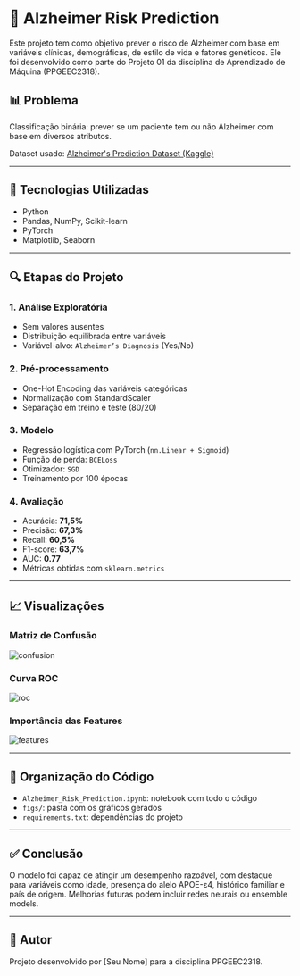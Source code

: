 # 🧠 Alzheimer Risk Prediction

Este projeto tem como objetivo prever o risco de Alzheimer com base em variáveis clínicas, demográficas, de estilo de vida e fatores genéticos. Ele foi desenvolvido como parte do Projeto 01 da disciplina de Aprendizado de Máquina (PPGEEC2318).

## 📊 Problema

Classificação binária: prever se um paciente tem ou não Alzheimer com base em diversos atributos.

Dataset usado: [Alzheimer's Prediction Dataset (Kaggle)](https://www.kaggle.com/datasets/ankushpanday1/alzheimers-prediction-dataset-global)

---

## 🧪 Tecnologias Utilizadas

- Python
- Pandas, NumPy, Scikit-learn
- PyTorch
- Matplotlib, Seaborn

---

## 🔍 Etapas do Projeto

### 1. Análise Exploratória
- Sem valores ausentes
- Distribuição equilibrada entre variáveis
- Variável-alvo: `Alzheimer’s Diagnosis` (Yes/No)

### 2. Pré-processamento
- One-Hot Encoding das variáveis categóricas
- Normalização com StandardScaler
- Separação em treino e teste (80/20)

### 3. Modelo
- Regressão logística com PyTorch (`nn.Linear + Sigmoid`)
- Função de perda: `BCELoss`
- Otimizador: `SGD`
- Treinamento por 100 épocas

### 4. Avaliação
- Acurácia: **71,5%**
- Precisão: **67,3%**
- Recall: **60,5%**
- F1-score: **63,7%**
- AUC: **0.77**
- Métricas obtidas com `sklearn.metrics`

---

## 📈 Visualizações

### Matriz de Confusão

![confusion](![image](https://github.com/user-attachments/assets/46490f17-ebff-4b0c-acb4-944b66bedd2c)
)

### Curva ROC

![roc](figs/roc_curve.png)

### Importância das Features

![features](figs/feature_importance.png)

---

## 📁 Organização do Código

- `Alzheimer_Risk_Prediction.ipynb`: notebook com todo o código
- `figs/`: pasta com os gráficos gerados
- `requirements.txt`: dependências do projeto

---

## ✅ Conclusão

O modelo foi capaz de atingir um desempenho razoável, com destaque para variáveis como idade, presença do alelo APOE-ε4, histórico familiar e país de origem. Melhorias futuras podem incluir redes neurais ou ensemble models.

---

## 🧠 Autor

Projeto desenvolvido por [Seu Nome] para a disciplina PPGEEC2318.


